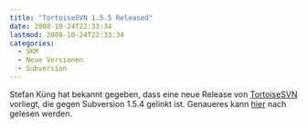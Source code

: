 ```yaml
---
title: "TortoiseSVN 1.5.5 Released"
date: 2008-10-24T22:33:34
lastmod: 2008-10-24T22:33:34
categories:
  - SKM
  - Neue Versionen
  - Subversion
---
```

Stefan Küng hat bekannt gegeben, dass eine neue Release von <a href="http://www.tortoisesvn.net">TortoiseSVN</a> vorliegt, die gegen Subversion 1.5.4 gelinkt ist. Genaueres kann <a href="http://tortoisesvn.net/node/348">hier</a> nach gelesen werden.
